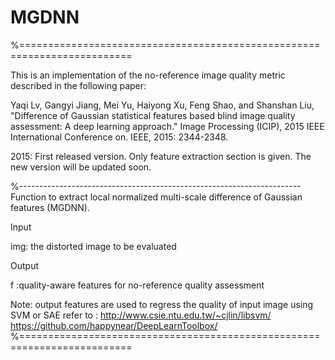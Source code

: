 # MGDNN
%=========================================================================

This is an implementation of the no-reference image quality metric described in the following paper:

Yaqi Lv, Gangyi Jiang, Mei Yu, Haiyong Xu, Feng Shao, and Shanshan Liu, 
"Difference of Gaussian statistical features based blind image quality 
assessment: A deep learning approach." Image Processing (ICIP), 
2015 IEEE International Conference on. IEEE, 2015: 2344-2348.

2015: First released version. Only feature extraction section is given. 
The new version will be updated soon.


%----------------------------------------------------------------------
Function to extract local normalized multi-scale difference of Gaussian features (MGDNN). 

Input

img: the distorted image to be evaluated

Output

f :quality-aware features for no-reference quality assessment

Note: output features are used to regress the quality of input image using SVM or SAE refer to :
http://www.csie.ntu.edu.tw/~cjlin/libsvm/
https://github.com/happynear/DeepLearnToolbox/
%=========================================================================
